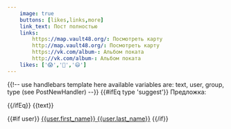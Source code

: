 ```yaml
---
    image: true
    buttons: [likes,links,more]
    link_text: Пост полностью
    links:
        https://map.vault48.org/: Посмотреть карту
        http://map.vault48.org/: Посмотреть карту
        https://vk.com/album-: Альбом поката
        http://vk.com/album-: Альбом поката
    likes: ['😱','🤔','😃']
---
```

{{!-- 
    use handlebars template here
    available variables are: text, user, group, type
    (see PostNewHandler) 
--}}
{{#ifEq type 'suggest'}}
Предложка:

{{/ifEq}}
{{text}}

{{#if user}}
[{{user.first_name}} {{user.last_name}}](https://vk.com/id{{user.id}})
{{/if}}
